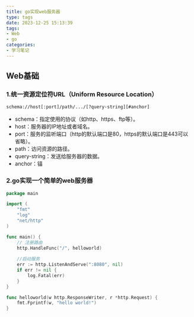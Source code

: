```yaml
---
title: go实现web服务器
type: tags
date: 2023-12-25 15:13:39
tags:
- Web
- go
categories:
- 学习笔记
---
```


## Web基础

### 1.统一资源定位符URL（Uniform Resource Location）

```txt
schema://host[:port]/path/.../[?query-string][#anchor]
```

- schema：指定使用的协议（如http、https、ftp等）。
- host：服务器的IP地址或者域名。
- port：服务的监听端口（http的默认端口是80，https的默认端口是443可以省略）。
- path：访问资源的路径。
- query-string：发送给服务器的数据。
- anchor：锚

### 2.go实现一个简单的web服务器

```go
package main

import (
	"fmt"
	"log"
	"net/http"
)

func main() {
    // 注册路由
	http.HandleFunc("/", helloworld)
    
    //启动服务
	err := http.ListenAndServe(":8080", nil)
	if err != nil {
		log.Fatal(err)
	}
}

func helloworld(w http.ResponseWriter, r *http.Request) {
	fmt.Fprintf(w, "hello world!")
}
```

